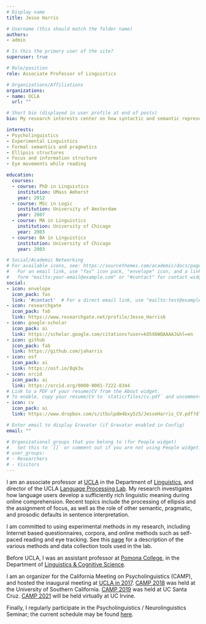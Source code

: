 ```yaml
---
# Display name
title: Jesse Harris

# Username (this should match the folder name)
authors:
- admin

# Is this the primary user of the site?
superuser: true

# Role/position
role: Associate Professor of Linguistics

# Organizations/Affiliations
organizations:
- name: UCLA
  url: ""

# Short bio (displayed in user profile at end of posts)
bio: My research interests center on how syntactic and semantic representations are constructed during online sentence processing.

interests:
- Psycholinguistics
- Experimental Linguistics
- Formal semantics and pragmatics
- Ellipsis structures
- Focus and information structure
- Eye movements while reading

education:
  courses:
  - course: PhD in Linguistics
    institution: UMass Amherst
    year: 2012
  - course: MSc in Logic
    institution: University of Amsterdam
    year: 2007
  - course: MA in Linguistics
    institution: University of Chicago
    year: 2003
  - course: BA in Linguistics
    institution: University of Chicago
    year: 2003

# Social/Academic Networking
# For available icons, see: https://sourcethemes.com/academic/docs/page-builder/#icons
#   For an email link, use "fas" icon pack, "envelope" icon, and a link in the
#   form "mailto:your-email@example.com" or "#contact" for contact widget.
social:
- icon: envelope
  icon_pack: fas
  link: '#contact'  # For a direct email link, use "mailto:test@example.org".
- icon: researchgate
  icon_pack: fab
  link: https://www.researchgate.net/profile/Jesse_Harris6
- icon: google-scholar
  icon_pack: ai
  link: https://scholar.google.com/citations?user=kO5X6WQAAAAJ&hl=en
- icon: github
  icon_pack: fab
  link: https://github.com/jaharris
- icon: osf
  icon_pack: ai
  link: https://osf.io/8qk3u  
- icon: orcid
  icon_pack: ai
  link: https://orcid.org/0000-0001-7222-8344
# Link to a PDF of your resume/CV from the About widget.
# To enable, copy your resume/CV to `static/files/cv.pdf` and uncomment the lines below.
- icon: cv
  icon_pack: ai
  link: https://www.dropbox.com/s/itbulpdm4bxy5z5/JesseHarris_CV.pdf?dl=0

# Enter email to display Gravatar (if Gravatar enabled in Config)
email: ""

# Organizational groups that you belong to (for People widget)
#   Set this to `[]` or comment out if you are not using People widget.
# user_groups:
# - Researchers
# - Visitors
---
```


I am an associate professor at [UCLA](http://www.ucla.edu/) in the Department of [Linguistics](http://www.linguistics.ucla.edu/), and director of the UCLA [Language Processing Lab](http://processing.linguistics.ucla.edu/). My research investigates how language users develop a sufficiently rich linguistic meaning during online comprehension. Recent topics include the processing of ellipsis and the assignment of focus, as well as the role of other semantic, pragmatic, and prosodic defaults in sentence interpretation.

I am committed to using experimental methods in my research, including Internet based questionnaires, corpora, and online methods such as self-paced reading and eye tracking. See this [page](http://processing.linguistics.ucla.edu/resources.html) for a description of the various methods and data collection tools used in the lab.

Before UCLA, I was an assistant professor at [Pomona College](https://www.pomona.edu/), in the Department of [Linguistics & Cognitive Science](https://www.pomona.edu/academics/departments/linguistics-cognitive-science).

I am an organizer for the California Meeting on Psycholinguistics (CAMP), and hosted the inaugural meeting at [UCLA in 2017](https://sites.google.com/view/camp-ucla2017/home). [CAMP 2018](https://sites.google.com/view/camp-usc2018/) was held at the University of Southern California. [CAMP 2019](https://sites.google.com/view/camp-ucsc/) was held at UC Santa Cruz. [CAMP 2021](https://sites.google.com/view/camp-2021/home) will be held virtually at UC Irvine.

Finally, I regularly participate in the Psycholinguistics / Neurolinguistics Seminar; the current schedule may be found [here](https://linguistics.ucla.edu/psy-sem-schedule/).
